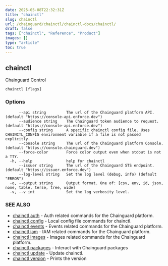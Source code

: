```yaml
---
date: 2025-05-08T22:32:31Z
title: "chainctl"
slug: chainctl
url: /chainguard/chainctl/chainctl-docs/chainctl/
draft: false
tags: ["chainctl", "Reference", "Product"]
images: []
type: "article"
toc: true
---
```

## chainctl

Chainguard Control

```
chainctl [flags]
```

### Options

```
      --api string         The url of the Chainguard platform API. (default "https://console-api.enforce.dev")
      --audience string    The Chainguard token audience to request. (default "https://console-api.enforce.dev")
      --config string      A specific chainctl config file. Uses CHAINCTL_CONFIG environment variable if a file is not passed explicitly.
      --console string     The url of the Chainguard platform Console. (default "https://console.chainguard.dev")
      --force-color        Force color output even when stdout is not a TTY.
  -h, --help               help for chainctl
      --issuer string      The url of the Chainguard STS endpoint. (default "https://issuer.enforce.dev")
      --log-level string   Set the log level (debug, info) (default "ERROR")
  -o, --output string      Output format. One of: [csv, env, id, json, none, table, terse, tree, wide]
  -v, --v int              Set the log verbosity level.
```

### SEE ALSO

* [chainctl auth](/chainguard/chainctl/chainctl-docs/chainctl_auth/)	 - Auth related commands for the Chainguard platform.
* [chainctl config](/chainguard/chainctl/chainctl-docs/chainctl_config/)	 - Local config file commands for chainctl.
* [chainctl events](/chainguard/chainctl/chainctl-docs/chainctl_events/)	 - Events related commands for the Chainguard platform.
* [chainctl iam](/chainguard/chainctl/chainctl-docs/chainctl_iam/)	 - IAM related commands for the Chainguard platform.
* [chainctl images](/chainguard/chainctl/chainctl-docs/chainctl_images/)	 - Images related commands for the Chainguard platform.
* [chainctl packages](/chainguard/chainctl/chainctl-docs/chainctl_packages/)	 - Interact with Chainguard packages
* [chainctl update](/chainguard/chainctl/chainctl-docs/chainctl_update/)	 - Update chainctl.
* [chainctl version](/chainguard/chainctl/chainctl-docs/chainctl_version/)	 - Prints the version

